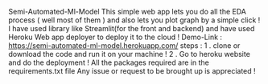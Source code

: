 Semi-Automated-Ml-Model
This simple web app lets you do all the EDA process ( well most of them ) and also lets you plot graph by a simple click !
I have used library like Streamlit(for the front and backend) and have used Heroku Web app deployer to deploy it to the cloud !
Demo-Link :
https://semi-automated-ml-model.herokuapp.com/
steps :
1 . clone or download the code and run it on your machine !
2 . Go to heroku website and do the deployment !
All the packages required are in the requirements.txt file
Any issue or request to be brought up is appreciated !
